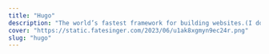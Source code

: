 ```yaml
---
title: "Hugo"
description: "The world’s fastest framework for building websites.(I don't believe it)"
cover: "https://static.fatesinger.com/2023/06/u1ak8xgmyn9ec24r.png"
slug: "hugo"
---
```


